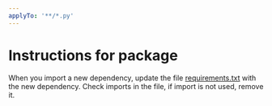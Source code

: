 ```yaml
---
applyTo: '**/*.py'
---
```

# Instructions for package
When you import a new dependency, update the file [requirements.txt](../../back/requirements.txt) with the new dependency.
Check imports in the file, if import is not used, remove it.